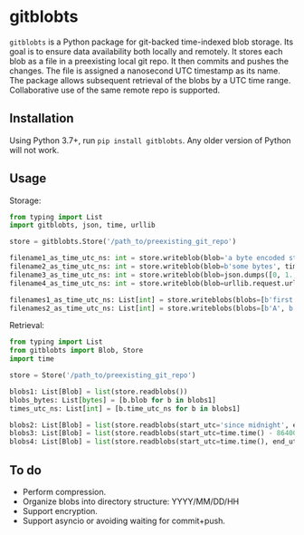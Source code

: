 # gitblobts

`gitblobts` is a Python package for git-backed time-indexed blob storage.
Its goal is to ensure data availability both locally and remotely.
It stores each blob as a file in a preexisting local git repo.
It then commits and pushes the changes.
The file is assigned a nanosecond UTC timestamp as its name.
The package allows subsequent retrieval of the blobs by a UTC time range.
Collaborative use of the same remote repo is supported.

## Installation
Using Python 3.7+, run `pip install gitblobts`. Any older version of Python will not work.

## Usage

Storage:
```python
from typing import List
import gitblobts, json, time, urllib

store = gitblobts.Store('/path_to/preexisting_git_repo')

filename1_as_time_utc_ns: int = store.writeblob(blob='a byte encoded string'.encode())
filename2_as_time_utc_ns: int = store.writeblob(blob=b'some bytes', time_utc=time.time())
filename3_as_time_utc_ns: int = store.writeblob(blob=json.dumps([0, 1., 2.2, 3]).encode(), time_utc=time.time())
filename4_as_time_utc_ns: int = store.writeblob(blob=urllib.request.urlopen('https://i.imgur.com/3GmPd7O.png').read())

filenames1_as_time_utc_ns: List[int] = store.writeblobs(blobs=[b'first blob', b'another blob'])
filenames2_as_time_utc_ns: List[int] = store.writeblobs(blobs=[b'A', b'B'], times_utc=[time.time(), time.time()])
```

Retrieval:
```python
from typing import List
from gitblobts import Blob, Store
import time

store = Store('/path_to/preexisting_git_repo')

blobs1: List[Blob] = list(store.readblobs())
blobs_bytes: List[bytes] = [b.blob for b in blobs1]
times_utc_ns: List[int] = [b.time_utc_ns for b in blobs1]

blobs2: List[Blob] = list(store.readblobs(start_utc='since midnight', end_utc='now'))
blobs3: List[Blob] = list(store.readblobs(start_utc=time.time() - 86400, end_utc=time.time()))
blobs4: List[Blob] = list(store.readblobs(start_utc=time.time(), end_utc=time.time() - 86400))
```

## To do
* Perform compression.
* Organize blobs into directory structure: YYYY/MM/DD/HH
* Support encryption.
* Support asyncio or avoiding waiting for commit+push.
